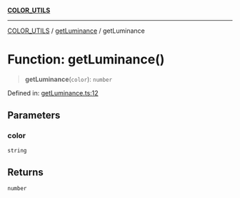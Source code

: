 [**COLOR_UTILS**](../../README.md)

***

[COLOR_UTILS](../../README.md) / [getLuminance](../README.md) / getLuminance

# Function: getLuminance()

> **getLuminance**(`color`): `number`

Defined in: [getLuminance.ts:12](https://github.com/dailker/everyutil/blob/9ec04d41a381dab61073bf86e9abc70eaf55066d/src/color/getLuminance.ts#L12)

## Parameters

### color

`string`

## Returns

`number`
